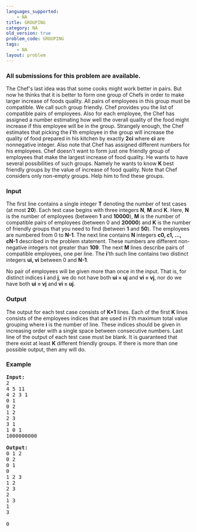 ```yaml
---
languages_supported:
    - NA
title: GROUPING
category: NA
old_version: true
problem_code: GROUPING
tags:
    - NA
layout: problem
---
```

###  All submissions for this problem are available. 

 The Chef's last idea was that some cooks might work better in pairs. But now he thinks that it is better to form one group of Chefs in order to make larger increase of foods quality. All pairs of employees in this group must be compatible. We call such group friendly. Chef provides you the list of compatible pairs of employees. Also for each employee, the Chef has assigned a number estimating how well the overall quality of the food might increase if this employee will be in the group. Strangely enough, the Chef estimates that picking the **i**'th employee in the group will increase the quality of food prepared in his kitchen by exactly **2ci** where  **ci** are nonnegative integer. Also note that Chef has assigned different numbers for his employees. Chef doesn't want to form just one friendly group of employees that make the largest increase of food quality. He wants to have several possibilities of such groups. Namely he wants to know **K** best friendly groups by the value of increase of food quality. Note that Chef considers only non-empty groups. Help him to find these groups.

### Input

 The first line contains a single integer **T** denoting the number of test cases (at most **20**). Each test case begins with three integers **N**, **M** and **K**. Here, **N** is the number of employees (between **1** and **10000**), **M** is the number of compatible pairs of employees (between 0 and **20000**) and **K** is the number of friendly groups that you need to find (between **1** and **50**). The employees are numbered from 0 to **N-1**. The next line contains **N** integers  **c0, c1, ..., cN-1**  described in the problem statement. These numbers are different non-negative integers not greater than **109**. The next **M** lines describe pairs of compatible employees, one per line. The **i**'th such line contains two distinct integers **ui, vi** between 0 and **N-1**.

 No pair of employees will be given more than once in the input. That is, for distinct indices **i** and **j**, we do not have both **ui = uj** and **vi = vj**, nor do we have both **ui = vj** and **vi = uj**.

### Output

 The output for each test case consists of **K+1** lines. Each of the first **K** lines consists of the employees indices that are used in **i**'th maximum total value grouping where **i** is the number of line. These indices should be given in increasing order with a single space between consecutive numbers. Last line of the output of each test case must be blank. It is guaranteed that there exist at least **K** different friendly groups. If there is more than one possible output, then any will do.

### Example

<pre>
<b>Input:</b>
2
4 5 11
4 2 3 1
0 1
0 2
1 2
2 3
3 1
1 0 1
1000000000

<b>Output:</b>
0 1 2
0 2
0 1
0
1 2 3
1 2
2 3
2
1 3
1
3

0

</pre>